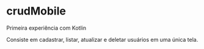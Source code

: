 # crudMobile
Primeira experiência com Kotlin

Consiste em cadastrar, listar, atualizar e deletar usuários em uma única tela.
